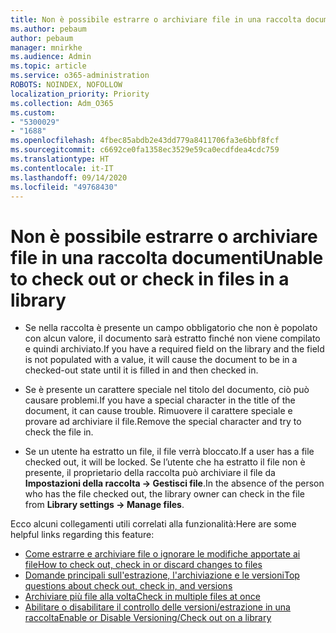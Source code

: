 ```yaml
---
title: Non è possibile estrarre o archiviare file in una raccolta documenti
ms.author: pebaum
author: pebaum
manager: mnirkhe
ms.audience: Admin
ms.topic: article
ms.service: o365-administration
ROBOTS: NOINDEX, NOFOLLOW
localization_priority: Priority
ms.collection: Adm_O365
ms.custom:
- "5300029"
- "1688"
ms.openlocfilehash: 4fbec85abdb2e43dd779a8411706fa3e6bbf8fcf
ms.sourcegitcommit: c6692ce0fa1358ec3529e59ca0ecdfdea4cdc759
ms.translationtype: HT
ms.contentlocale: it-IT
ms.lasthandoff: 09/14/2020
ms.locfileid: "49768430"
---
```

# <a name="unable-to-check-out-or-check-in-files-in-a-library"></a><span data-ttu-id="618ef-102">Non è possibile estrarre o archiviare file in una raccolta documenti</span><span class="sxs-lookup"><span data-stu-id="618ef-102">Unable to check out or check in files in a library</span></span>

- <span data-ttu-id="618ef-103">Se nella raccolta è presente un campo obbligatorio che non è popolato con alcun valore, il documento sarà estratto finché non viene compilato e quindi archiviato.</span><span class="sxs-lookup"><span data-stu-id="618ef-103">If you have a required field on the library and the field is not populated with a value, it will cause the document to be in a checked-out state until it is filled in and then checked in.</span></span>

- <span data-ttu-id="618ef-104">Se è presente un carattere speciale nel titolo del documento, ciò può causare problemi.</span><span class="sxs-lookup"><span data-stu-id="618ef-104">If you have a special character in the title of the document, it can cause trouble.</span></span> <span data-ttu-id="618ef-105">Rimuovere il carattere speciale e provare ad archiviare il file.</span><span class="sxs-lookup"><span data-stu-id="618ef-105">Remove the special character and try to check the file in.</span></span>

- <span data-ttu-id="618ef-106">Se un utente ha estratto un file, il file verrà bloccato.</span><span class="sxs-lookup"><span data-stu-id="618ef-106">If a user has a file checked out, it will be locked.</span></span>  <span data-ttu-id="618ef-107">Se l’utente che ha estratto il file non è presente, il proprietario della raccolta può archiviare il file da **Impostazioni della raccolta -> Gestisci file**.</span><span class="sxs-lookup"><span data-stu-id="618ef-107">In the absence of the person who has the file checked out, the library owner can check in the file from **Library settings -> Manage files**.</span></span>

<span data-ttu-id="618ef-108">Ecco alcuni collegamenti utili correlati alla funzionalità:</span><span class="sxs-lookup"><span data-stu-id="618ef-108">Here are some helpful links regarding this feature:</span></span>

- [<span data-ttu-id="618ef-109">Come estrarre e archiviare file o ignorare le modifiche apportate ai file</span><span class="sxs-lookup"><span data-stu-id="618ef-109">How to check out, check in or discard changes to files</span></span>](https://support.office.com/article/check-out-check-in-or-discard-changes-to-files-in-a-library-7e2c12a9-a874-4393-9511-1378a700f6de)
- [<span data-ttu-id="618ef-110">Domande principali sull'estrazione, l'archiviazione e le versioni</span><span class="sxs-lookup"><span data-stu-id="618ef-110">Top questions about check out, check in, and versions</span></span>](https://support.office.com/article/Top-questions-about-check-out-check-in-and-versions-7E941339-E972-4C7A-A79A-80A1FCF84076)
- [<span data-ttu-id="618ef-111">Archiviare più file alla volta</span><span class="sxs-lookup"><span data-stu-id="618ef-111">Check in multiple files at once</span></span>](https://support.office.com/article/check-out-check-in-or-discard-changes-to-files-in-a-library-7e2c12a9-a874-4393-9511-1378a700f6de)
- [<span data-ttu-id="618ef-112">Abilitare o disabilitare il controllo delle versioni/estrazione in una raccolta</span><span class="sxs-lookup"><span data-stu-id="618ef-112">Enable or Disable Versioning/Check out on a library</span></span>](https://support.office.com/article/enable-and-configure-versioning-for-a-list-or-library-1555d642-23ee-446a-990a-bcab618c7a37)
